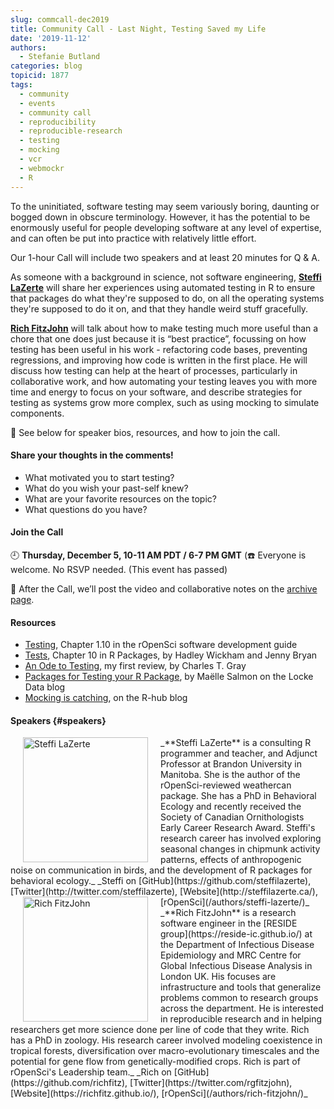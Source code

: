 ```yaml
---
slug: commcall-dec2019
title: Community Call - Last Night, Testing Saved my Life
date: '2019-11-12'
authors:
  - Stefanie Butland
categories: blog
topicid: 1877
tags:
  - community
  - events
  - community call
  - reproducibility
  - reproducible-research
  - testing
  - mocking
  - vcr
  - webmockr
  - R
---
```

To the uninitiated, software testing may seem variously boring, daunting or bogged down in obscure terminology. However, it has the potential to be enormously useful for people developing software at any level of expertise, and can often be put into practice with relatively little effort.

Our 1-hour Call will include two speakers and at least 20 minutes for Q & A.

As someone with a background in science, not software engineering, [**Steffi LaZerte**](#speakers) will share her experiences using automated testing in R to ensure that packages do what they're supposed to do, on all the operating systems they're supposed to do it on, and that they handle weird stuff gracefully.

[**Rich FitzJohn**](#speakers) will talk about how to make testing much more useful than a chore that one does just because it is “best practice”, focussing on how testing has been useful in his work - refactoring code bases, preventing regressions, and improving how code is written in the first place. He will discuss how testing can help at the heart of processes, particularly in collaborative work, and how automating your testing leaves you with more time and energy to focus on your software, and describe strategies for testing as systems grow more complex, such as using mocking to simulate components.

🎤 See below for speaker bios, resources, and how to join the call.

#### Share your thoughts in the comments!
- What motivated you to start testing?
- What do you wish your past-self knew?
- What are your favorite resources on the topic?
- What questions do you have?


#### Join the Call

🕘 **Thursday, December 5, 10-11 AM PDT / 6-7 PM GMT** (☎️ Everyone is welcome. No RSVP needed. (This event has passed)

🎥 After the Call, we’ll post the video and collaborative notes on the [archive page](/commcalls).

#### Resources
- [Testing](https://devguide.ropensci.org/building.html#testing), Chapter 1.10 in the rOpenSci software development guide
- [Tests](https://r-pkgs.org/tests.html), Chapter 10 in R Packages, by Hadley Wickham and Jenny Bryan  
- [An Ode to Testing](/blog/2018/03/13/ode-to-testing/), my first review, by Charles T. Gray
- [Packages for Testing your R Package](https://itsalocke.com/blog/packages-for-testing-your-r-package/), by Maëlle Salmon on the Locke Data blog
- [Mocking is catching](https://blog.r-hub.io/2019/10/29/mocking/), on the R-hub blog


#### Speakers {#speakers}

<img src="/img/blog-images/2019-11-12-commcall-dec2019/steffi-lazerte.jpg" alt="Steffi LaZerte" style="margin: 0px 20px; width: 200px;" align="left">
_**Steffi LaZerte** is a consulting R programmer and teacher, and Adjunct Professor at Brandon University in Manitoba. She is the author of the rOpenSci-reviewed weathercan package. She has a PhD in Behavioral Ecology and recently received the Society of Canadian Ornithologists Early Career Research Award. Steffi's research career has involved exploring seasonal changes in chipmunk activity patterns, effects of anthropogenic noise on communication in birds, and the development of R packages for behavioral ecology._  
_Steffi on [GitHub](https://github.com/steffilazerte), [Twitter](http://twitter.com/steffilazerte), [Website](http://steffilazerte.ca/), [rOpenSci](/authors/steffi-lazerte/)_  

<img src="/img/blog-images/2019-11-12-commcall-dec2019/rich-fitzjohn.jpg" alt="Rich FitzJohn" style="margin: 0px 20px; width: 200px;" align="left">
_**Rich FitzJohn**  is a research software engineer in the [RESIDE group](https://reside-ic.github.io/) at the Department of Infectious Disease Epidemiology and MRC Centre for Global Infectious Disease Analysis in London UK. His focuses are infrastructure and tools that generalize problems common to research groups across the department. He is interested in reproducible research and in helping researchers get more science done per line of code that they write. Rich has a PhD in zoology. His research career involved modeling coexistence in tropical forests, diversification over macro-evolutionary timescales and the potential for gene flow from genetically-modified crops. Rich is part of rOpenSci's Leadership team._  
_Rich on [GitHub](https://github.com/richfitz), [Twitter](https://twitter.com/rgfitzjohn), [Website](https://richfitz.github.io/), [rOpenSci](/authors/rich-fitzjohn/)_  
